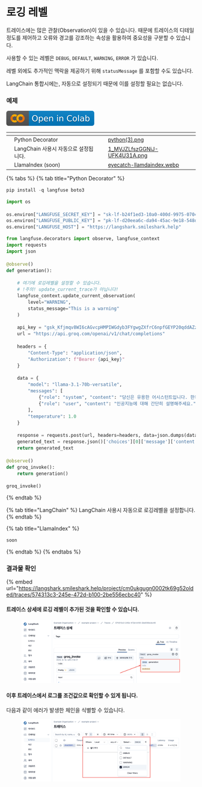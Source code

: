 # 로깅 레벨

트레이스에는 많은 관찰(Observation)이 있을 수 있습니다. 때문에 트레이스의 디테일 정도를 제어하고 오류와 경고를 강조하는 속성을 활용하여 중요성을 구분할 수 있습니다.

사용할 수 있는 레벨은 `DEBUG`, `DEFAULT`, `WARNING`, `ERROR` 가 있습니다.

레벨 외에도 추가적인 맥락을 제공하기 위해 `statusMessage` 를 포함할 수도 있습니다.

LangChain 통합시에는, 자동으로 설정되기 때문에 이를 설정할 필요는 없습니다.

### 예제

![](../.gitbook/assets/colab-badge.svg)

<table data-view="cards"><thead><tr><th></th><th></th><th></th><th data-hidden data-card-cover data-type="files"></th></tr></thead><tbody><tr><td></td><td>Python Decorator</td><td></td><td><a href="../.gitbook/assets/python(3).png">python(3).png</a></td></tr><tr><td></td><td>LangChain 사용시 자동으로 설정됩니다.</td><td></td><td><a href="../.gitbook/assets/1_MVJZLfszGGNiJ-UFK4U31A.png">1_MVJZLfszGGNiJ-UFK4U31A.png</a></td></tr><tr><td></td><td>LlamaIndex (soon)</td><td></td><td><a href="../.gitbook/assets/eyecatch-llamdaindex.webp">eyecatch-llamdaindex.webp</a></td></tr></tbody></table>

{% tabs %}
{% tab title="Python Decorator" %}
```python
pip install -q langfuse boto3
```

```python
import os

os.environ["LANGFUSE_SECRET_KEY"] = "sk-lf-b24f1ed3-10a0-400d-9975-07047d16a028"
os.environ["LANGFUSE_PUBLIC_KEY"] = "pk-lf-d20eea6c-da94-45ac-9e18-548dee6f47ae"
os.environ["LANGFUSE_HOST"] = "https://langshark.smileshark.help"
```

```python
from langfuse.decorators import observe, langfuse_context
import requests
import json

@observe()
def generation():

    # 여기에 로깅레벨을 설정할 수 있습니다.
    # !주의! update_current_trace가 아닙니다!
    langfuse_context.update_current_observation(
        level="WARNING",
        status_message="This is a warning"
    )

    api_key = "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"
    url = "https://api.groq.com/openai/v1/chat/completions"

    headers = {
        "Content-Type": "application/json",
        "Authorization": f"Bearer {api_key}"
    }

    data = {
        "model": "llama-3.1-70b-versatile",
        "messages": [
            {"role": "system", "content": "당신은 유용한 어시스턴트입니다. 한국어로 대답하세요."},
            {"role": "user", "content": "인공지능에 대해 간단히 설명해주세요."}
        ],
        "temperature": 1.0
    }

    response = requests.post(url, headers=headers, data=json.dumps(data))
    generated_text = response.json()['choices'][0]['message']['content']
    return generated_text

@observe()
def groq_invoke():
    return generation()

groq_invoke()
```
{% endtab %}

{% tab title="LangChain" %}
LangChain 사용시 자동으로 로깅레벨을 설정합니다.
{% endtab %}

{% tab title="LlamaIndex" %}
```ruby
soon
```
{% endtab %}
{% endtabs %}

### 결과물 확인

{% embed url="https://langshark.smileshark.help/project/cm0ukgugn0002tk69g52olded/traces/574313c3-245e-472d-b100-2be556ecbc40" %}

#### 트레이스 상세에 로깅 레벨이 추가된 것을 확인할 수 있습니다.

<figure><img src="../.gitbook/assets/image.png" alt=""><figcaption></figcaption></figure>

#### 이후 트레이스에서 로그를 조건값으로 확인할 수 있게 됩니다.

다음과 같이 에러가 발생한 체인을 식별할 수 있습니다.

<figure><img src="../.gitbook/assets/image (1).png" alt=""><figcaption></figcaption></figure>
